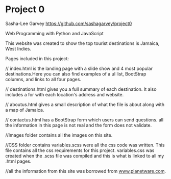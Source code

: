 # Project 0
Sasha-Lee Garvey
https://github.com/sashagarvey/project0

Web Programming with Python and JavaScript

This website was created to show the top tourist destinations is Jamaica, West Indies.

Pages included in this project:

// index.html is the landing page with a slide show and 4 most popular destinations.Here you can also find examples of a ul list, BootStrap columns, and links to all four pages.

// destinations.html gives you a full summary of each destination. It also includes a for with each location's address and website.

// aboutus.html gives a small description of what the file is about along with a map of Jamaica.

// contactus.html has a BootStrap form which users can send questions. all the information in this page is not real and the form does not validate.

//Images folder contains all the images on this site.

//CSS folder contains variables.scss were all the css code was written. This file contains all the css requirements for this project. variables.css was created when the .scss file was compiled and this is what is linked to all my .html pages.

//all the information from this site was borrowed from www.planetware.com.
